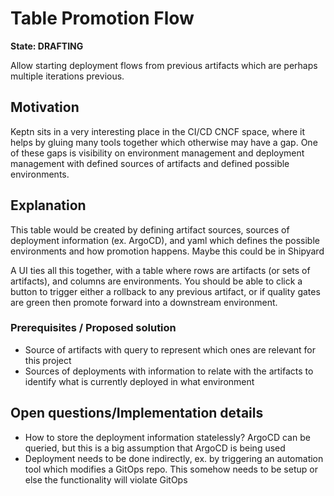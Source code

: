 # Table Promotion Flow

**State: DRAFTING**

Allow starting deployment flows from previous artifacts which are perhaps multiple iterations previous.

## Motivation

Keptn sits in a very interesting place in the CI/CD CNCF space, where it helps by gluing many tools together
which otherwise may have a gap. One of these gaps is visibility on environment management and deployment management
with defined sources of artifacts and defined possible environments.

## Explanation

This table would be created by defining artifact sources, sources of deployment information (ex. ArgoCD), and yaml which 
defines the possible environments and how promotion happens. Maybe this could be in Shipyard

A UI ties all this together, with a table where rows are artifacts (or sets of artifacts), and columns are environments.
You should be able to click a button to trigger either a rollback to any previous artifact, or if quality gates are green
then promote forward into a downstream environment.

### Prerequisites / Proposed solution

* Source of artifacts with query to represent which ones are relevant for this project
* Sources of deployments with information to relate with the artifacts to identify what is currently deployed in what
environment

## Open questions/Implementation details

* How to store the deployment information statelessly? ArgoCD can be queried, but this is a big assumption that ArgoCD
is being used
* Deployment needs to be done indirectly, ex. by triggering an automation tool which modifies a GitOps repo. This somehow
needs to be setup or else the functionality will violate GitOps
